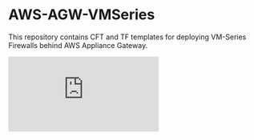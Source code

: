 # AWS-AGW-VMSeries
This repository contains CFT and TF templates for deploying VM-Series Firewalls behind AWS Appliance Gateway.

<embed src="https://github.com/PaloAltoNetworks/AWS-AGW-VMSeries/raw/main/vm-series-firewall-in-aws-appliance-gateway-beta-doc%20.pdf" type="application/pdf">